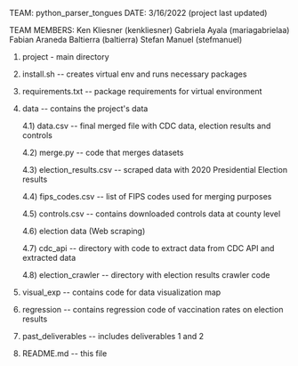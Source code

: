 TEAM: python_parser_tongues
DATE: 3/16/2022 (project last updated)

TEAM MEMBERS:
    Ken Kliesner (kenkliesner)
    Gabriela Ayala (mariagabrielaa)
    Fabian Araneda Baltierra (baltierra)
    Stefan Manuel (stefmanuel)


1) project - main directory


2) install.sh -- creates virtual env and runs necessary packages


3) requirements.txt -- package requirements for virtual environment


4) data -- contains the project's data

    4.1) data.csv -- final merged file with CDC data, election results and controls

    4.2) merge.py -- code that merges datasets

    4.3) election_results.csv -- scraped data with 2020 Presidential Election results

    4.4) fips_codes.csv -- list of FIPS codes used for merging purposes

    4.5) controls.csv -- contains downloaded controls data at county level

    4.6) election data (Web scraping)

    4.7) cdc_api -- directory with code to extract data from CDC API and extracted data

    4.8) election_crawler -- directory with election results crawler code


5) visual_exp -- contains code for data visualization map


6) regression -- contains regression code of vaccination rates on election results


7) past_deliverables -- includes deliverables 1 and 2


8) README.md -- this file
